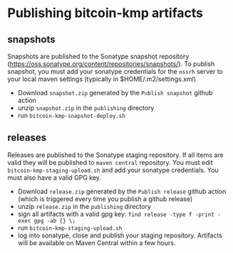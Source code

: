 # Publishing bitcoin-kmp artifacts

## snapshots

Snapshots are published to the Sonatype snapshot repository (https://oss.sonatype.org/content/repositories/snapshots/).
To publish snapshot, you must add your sonatype credentials for the `ossrh` server to your local maven settings (typically in $HOME/.m2/settings.xml)

- Download `snapshot.zip` generated by the `Publish snapshot` github action
- unzip `snapshot.zip` in the `publishing` directory
- run `bitcoin-kmp-snapshot-deploy.sh`

## releases

Releases are published to the Sonatype staging repository. If all items are valid they will be published to `maven central` repository.
You must edit `bitcoin-kmp-staging-upload.sh` and add your sonatype credentials. You must also have a valid GPG key.

- Download `release.zip` generated by the `Publish release` github action (which is triggered every time you publish a github release)
- unzip `release.zip` in the `publishing` directory
- sign all artifacts with a valid gpg key: `find release -type f -print -exec gpg -ab {} \;`
- run `bitcoin-kmp-staging-upload.sh`
- log into sonatype, close and publish your staging repository. Artifacts will be available on Maven Central within a few hours.
